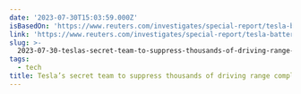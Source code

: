 ```yaml
---
date: '2023-07-30T15:03:59.000Z'
isBasedOn: 'https://www.reuters.com/investigates/special-report/tesla-batteries-range/'
link: 'https://www.reuters.com/investigates/special-report/tesla-batteries-range/'
slug: >-
  2023-07-30-teslas-secret-team-to-suppress-thousands-of-driving-range-complaints
tags:
  - tech
title: Tesla’s secret team to suppress thousands of driving range complaints
---
```


